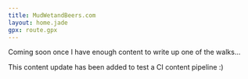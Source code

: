 ```yaml
---
title: MudWetandBeers.com
layout: home.jade
gpx: route.gpx
---
```


Coming soon once I have enough content to write up one of the walks...

This content update has been added to test a CI content pipeline :)
